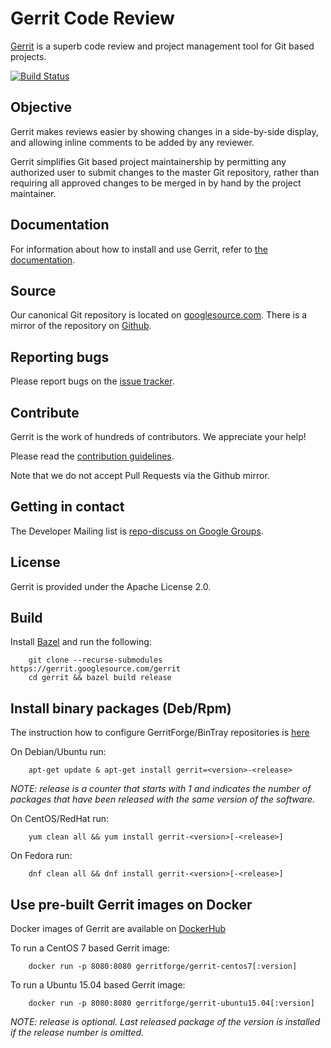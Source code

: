 # Gerrit Code Review

[Gerrit](https://www.gerritcodereview.com) is a superb code review and project
management tool for Git based projects.

[![Build Status](https://gerrit-ci.gerritforge.com/job/Gerrit-master/badge/icon)](https://gerrit-ci.gerritforge.com/job/Gerrit-master/)

## Objective

Gerrit makes reviews easier by showing changes in a side-by-side display,
and allowing inline comments to be added by any reviewer.

Gerrit simplifies Git based project maintainership by permitting any
authorized user to submit changes to the master Git repository, rather
than requiring all approved changes to be merged in by hand by the project
maintainer.

## Documentation

For information about how to install and use Gerrit, refer to
[the documentation](https://gerrit-review.googlesource.com/Documentation/index.html).

## Source

Our canonical Git repository is located on [googlesource.com](https://gerrit.googlesource.com/gerrit).
There is a mirror of the repository on [Github](https://github.com/GerritCodeReview/gerrit).

## Reporting bugs

Please report bugs on the [issue tracker](https://bugs.chromium.org/p/gerrit/issues/list).

## Contribute

Gerrit is the work of hundreds of contributors. We appreciate your help!

Please read the [contribution guidelines](https://gerrit.googlesource.com/gerrit/+/master/SUBMITTING_PATCHES).

Note that we do not accept Pull Requests via the Github mirror.

## Getting in contact

The Developer Mailing list is [repo-discuss on Google Groups](https://groups.google.com/forum/#!forum/repo-discuss).

## License

Gerrit is provided under the Apache License 2.0.

## Build

Install [Bazel](https://bazel.build/versions/master/docs/install.html) and run the following:

        git clone --recurse-submodules https://gerrit.googlesource.com/gerrit
        cd gerrit && bazel build release

## Install binary packages (Deb/Rpm)

The instruction how to configure GerritForge/BinTray repositories is
[here](https://gitenterprise.me/2015/02/27/gerrit-2-10-rpm-and-debian-packages-available/)

On Debian/Ubuntu run:

        apt-get update & apt-get install gerrit=<version>-<release>

_NOTE: release is a counter that starts with 1 and indicates the number of packages that have
been released with the same version of the software._

On CentOS/RedHat run:

        yum clean all && yum install gerrit-<version>[-<release>]

On Fedora run:

        dnf clean all && dnf install gerrit-<version>[-<release>]

## Use pre-built Gerrit images on Docker

Docker images of Gerrit are available on [DockerHub](https://hub.docker.com/u/gerritforge/)

To run a CentOS 7 based Gerrit image:

        docker run -p 8080:8080 gerritforge/gerrit-centos7[:version]

To run a Ubuntu 15.04 based Gerrit image:

        docker run -p 8080:8080 gerritforge/gerrit-ubuntu15.04[:version]

_NOTE: release is optional. Last released package of the version is installed if the release
number is omitted._
